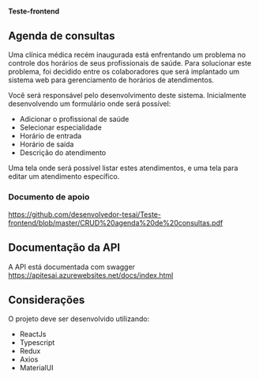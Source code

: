 #### Teste-frontend

## Agenda de consultas

Uma clínica médica recém inaugurada está enfrentando um problema no controle dos horários
de seus profissionais de saúde. Para solucionar este problema, foi decidido entre os colaboradores
que será implantado um sistema web para gerenciamento de horários de atendimentos.

Você será responsável pelo desenvolvimento deste sistema. Inicialmente desenvolvendo um formulário onde será possível:

-	Adicionar o profissional de saúde
-	Selecionar especialidade
-	Horário de entrada
-	Horário de saída
-	Descrição do atendimento

Uma tela onde será possível listar estes atendimentos, e uma tela para editar um atendimento específico.

### Documento de apoio ##
https://github.com/desenvolvedor-tesai/Teste-frontend/blob/master/CRUD%20agenda%20de%20consultas.pdf
## Documentação da API ##
 A API está documentada com swagger
 https://apitesai.azurewebsites.net/docs/index.html

## Considerações ##
O projeto deve ser desenvolvido utilizando:
- ReactJs
- Typescript
- Redux
- Axios
- MaterialUI
